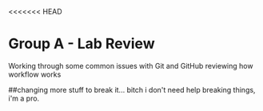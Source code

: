 <<<<<<< HEAD
# Group A - Lab Review
Working through some common issues with Git and GitHub
reviewing how workflow works

##changing more stuff to break it...
bitch i don't need help breaking things, i'm a pro.